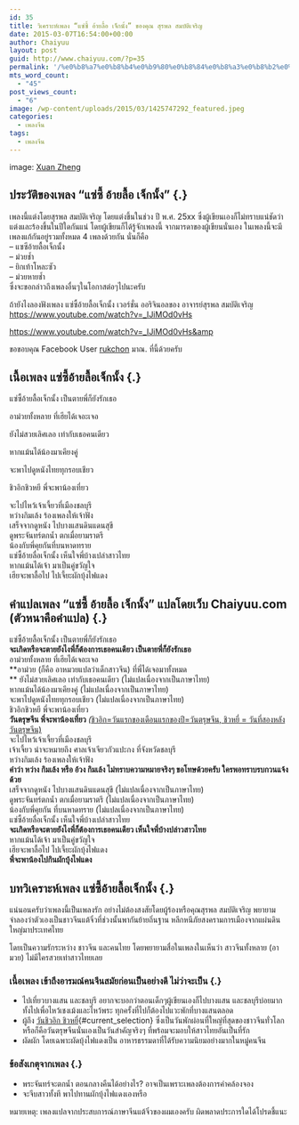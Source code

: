 ```yaml
---
id: 35
title: วิเคราะห์เพลง “แซ่ซี้ อ้ายลื้อ เจ็กนั้ง” ของคุณ สุรพล สมบัติเจริญ
date: 2015-03-07T16:54:00+00:00
author: Chaiyuu
layout: post
guid: http://www.chaiyuu.com/?p=35
permalink: '/%e0%b8%a7%e0%b8%b4%e0%b9%80%e0%b8%84%e0%b8%a3%e0%b8%b2%e0%b8%b0%e0%b8%ab%e0%b9%8c%e0%b9%80%e0%b8%9e%e0%b8%a5%e0%b8%87-%e0%b9%81%e0%b8%8b%e0%b9%88%e0%b8%8b%e0%b8%b5%e0%b9%89-%e0%b8%ad%e0%b9%89/'
mts_word_count:
  - "45"
post_views_count:
  - "6"
image: /wp-content/uploads/2015/03/1425747292_featured.jpeg
categories:
  - เพลงจีน
tags:
  - เพลงจีน
---
```

<a href="file:///Users/Charnsak/Library/Containers/com.blogo.Blogo/Data/Library/Caches/com.blogo.Blogo/1425747273_full.jpeg" target="_blank"><img src="http://www.chaiyuu.com/wp-content/uploads/2015/03/1425747292_thumb.jpeg" align="middle" class="full aligncenter" alt="" title="" data-blogo-featured-image="true" /></a>  
image:&nbsp;<a href="https://www.flickr.com/photos/68002200/" title="Go to Xuan Zheng's photostream" data-track="attributionNameClick" data-rapid_p="45">Xuan Zheng</a>

## ประวัติของเพลง&nbsp;“แซ่ซี้ อ้ายลื้อ เจ็กนั้ง” {.}

<p class="">
  เพลงนี้แต่งโดยสุรพล สมบัติเจริญ โดยแต่งขึ้นในช่วง ปี พ.ศ. 25xx ซึ่งผู้เขียนเองก็ไม่ทราบแน่ชัดว่าแต่งและร้องขึ้นในปีใดกันแน่ โดยผู้เขียนก็ได้รู้จักเพลงนี้ จากมารดาของผู้เขียนนั่นเอง ในเพลงนี้จะมีเพลงแก้กันอยู่รวมทั้งหมด 4 เพลงด้วยกัน นั่นก็คือ&nbsp;<br />&#8211; แซซีอ้ายลื้อเจ็กนั้ง&nbsp;<br />&#8211; ม่วยช้ำ<br />&#8211; ยิกเท้าโหละซัว<br />&#8211; ม่วยหายช้ำ<br />ซึ่งจะขอกล่าวถึงเพลงอื่นๆในโอกาสต่อๆไปนะครับ&nbsp;
</p>

<p class="">
  <!--more-->
</p>

<p class="">
  ถ้ายังไงลองฟังเพลง แซ่ซี้อ้ายลื้อเจ็กนั้ง เวอร์ชั่น ออริจินอลของ อาจารย์สุรพล สมบัติเจริญ&nbsp;<br /><a href="https://www.youtube.com/watch?v=_IJiMOd0vHs">https://www.youtube.com/watch?v=_IJiMOd0vHs<br /></a>
</p>

<https://www.youtube.com/watch?v=_IJiMOd0vHs&amp>

ขอขอบคุณ​ Facebook User&nbsp;<a href="https://www.youtube.com/channel/UCaISFFzJ6T-FfFwUJqKH3XQ" data-sessionlink="ei=5SP7VM_UGtKFoAOb_4KwAw" data-ytid="UCaISFFzJ6T-FfFwUJqKH3XQ" data-name="">rukchon</a>&nbsp;มาณ. ที่นี้ด้วยครับ

## เนื้อเพลง แซ่ซี้อ้ายลื้อเจ็กนั้ง {.}

แซ่ซี้อ้ายลื้อเจ็กนั้ง เป็นตายพี่ก็ยังรักเธอ&nbsp;

อาม่วยทั้งหลาย ที่เฮียได้เจอะเจอ

ยังไม่สวยเลิศเลอ เท่ากับเธอคนเดียว

หากแม้นได้น้องมาเคียงคู่

จะพาไปดูหนังไทยทุกรอบเชียว

ชิวอิกชิวหยี พี่จะพาน้องเที่ยว

จะไปไหว้เจ้าเจี้ยวที่เมืองชลบุรี  
หว่างกิมเล้ง ร้องเพลงให้เจ้าฟัง  
เสร็จจากดูหนัง ไปบางแสนดินแดนสุขี  
ดูพระจันทร์ตกน้ำ ตกเมื่อยามราตรี  
น้องกับพี่คุยกันที่บนหาดทราย  
แซ่ซี้อ้ายลื่อเจ็กนั้ง เห็นใจพี่บ้างเปล่าสาวไทย  
หากแม้นได้เจ้า มาเป็นคู่ขวัญใจ  
เฮียจะพาลื้อไป ไปเจี้ยะผักบุ้งไฟแดง

## คำแปลเพลง “แซ่ซี้ อ้ายลื้อ เจ็กนั้ง” แปลโดยเว็บ Chaiyuu.com (ตัวหนาคือคำแปล) {.}

แซ่ซี้อ้ายลื้อเจ็กนั้ง เป็นตายพี่ก็ยังรักเธอ  
	<span class="Apple-tab-span" style="font-style: italic; white-space: pre;"></span>**จะเกิดหรือจะตายยังไงพี่ก็ต้องการเธอคนเดียว เป็นตายพี่ก็ยังรักเธอ**  
อาม่วยทั้งหลาย ที่เฮียได้เจอะเจอ  
	<span class="Apple-tab-span" style="font-style: italic; white-space: pre;"></span>**อาม่วย (ก็คือ อาหมวยแปลว่าเด็กสาวจีน) ที่พี่ได้เจอมาทั้งหมด  
** ยังไม่สวยเลิศเลอ เท่ากับเธอคนเดียว (ไม่แปลเนื่องจากเป็นภาษาไทย)  
หากแม้นได้น้องมาเคียงคู่ (ไม่แปลเนื่องจากเป็นภาษาไทย)  
จะพาไปดูหนังไทยทุกรอบเชียว (ไม่แปลเนื่องจากเป็นภาษาไทย)  
ชิวอิกชิวหยี พี่จะพาน้องเที่ยว  
	<span class="Apple-tab-span" style="font-style: italic; white-space: pre;"></span>**วันตรุษจีน พี่จะพาน้องเที่ยว** _(_<a href="http://www.chaiyuu.com/%e0%b8%a7%e0%b8%b1%e0%b8%99-%e0%b8%ae%e0%b9%88%e0%b8%a7%e0%b8%87%e0%b9%80%e0%b8%8b%e0%b8%b5%e0%b8%a2%e0%b8%a7-%e0%b9%80%e0%b8%97%e0%b8%a8%e0%b8%81%e0%b8%b2%e0%b8%a5%e0%b8%89%e0%b8%a5/" title="undefined" target="_blank">ชิวอิก=วันแรกของเดือนแรกของปี=วันตรุษจีน, ชิวหยี่ = วันที่สองหลังวันตรุษจีน)<br /></a>จะไปไหว้เจ้าเจี้ยวที่เมืองชลบุรี&nbsp;  
	<span class="Apple-tab-span" style="white-space:pre"></span>เจ้าเจี้ยว น่าจะหมายถึง ศาลเจ้าเจียวกัวแปะกง ที่จังหวัดชลบุรี	<span class="Apple-tab-span" style="white-space: pre;"><br /></span>หว่างกิมเล้ง ร้องเพลงให้เจ้าฟัง&nbsp;  
	<span class="Apple-tab-span" style="font-style: italic; white-space: pre;"></span>**คำว่า หว่าง กิมเล้ง หรือ อ้วง กิมเล้ง ไม่ทราบความหมายจริงๆ ขอโทษด้วยครับ ใครพอทราบรบกวนแจ้งด้วย**  
เสร็จจากดูหนัง ไปบางแสนดินแดนสุขี (ไม่แปลเนื่องจากเป็นภาษาไทย)  
ดูพระจันทร์ตกน้ำ ตกเมื่อยามราตรี (ไม่แปลเนื่องจากเป็นภาษาไทย)  
น้องกับพี่คุยกัน ที่บนหาดทราย (ไม่แปลเนื่องจากเป็นภาษาไทย)  
แซ่ซี้อ้ายลื่อเจ็กนั้ง เห็นใจพี่บ้างเปล่าสาวไทย  
	<span class="Apple-tab-span" style="font-style: italic; white-space: pre;"></span>**จะเกิดหรือจะตายยังไงพี่ก็ต้องการเธอคนเดียว เห็นใจพี่บ้างปล่าวสาวไทย**  
หากแม้นได้เจ้า มาเป็นคู่ขวัญใจ  
เฮียจะพาลื้อไป ไปเจี้ยะผักบุ้งไฟแดง  
	<span class="Apple-tab-span" style="font-style: italic; white-space: pre;"></span>**พี่จะพาน้องไปกินผักบุ้งไฟแดง**

## บทวิเคราะห์เพลง แซ่ซี้อ้ายลื้อเจ็กนั้ง {.}

แน่นอนครับว่าเพลงนี้เป็นเพลงรัก อย่างไม่ต้องสงสัยโดยผู้ร้องหรือคุณสุรพล สมบัติเจริญ พยายามจำลองว่าตัวเองเป็นชาวจีนแต้จิ๋วที่ช่วงนั้นพากันย้ายถิ่นฐาน หลีกหนีภัยสงครามการเมืองจากแผ่นดินใหญ่มาประเทศไทย

โดยเป็นความรักระหว่าง ชาวจีน และคนไทย โดยพยายามสื่อในเพลงในเห็นว่า สาวจีนทั้งหลาย (อามวย) ไม่มีใครสวยเท่าสาวไทยเลย

### เนื้อเพลง เข้าถึงอารมณ์คนจีนสมัยก่อนเป็นอย่างดี ไม่ว่าจะเป็น {.}

  * ไปเที่ยวบางแสน และชลบุรี อยากจะบอกว่าตอนเด็กๆผู้เขียนเองก็ไปบางแสน และชลบุรีบ่อยมาก ทั้งไปเพื่อไหว้เชงเม้งและไหว้พระ ทุกครั้งที่ไปก็ต้องไปแวะพักที่บางแสนตลอด
  * ผู้ถึง&nbsp;[วันชิวอิก ชิวหยี่](#){#current_selection}&nbsp;ซึ่งเป็นวันพักผ่อนที่ใหญ่ที่สุดของชาวจีนทั่วโลก หรือก็คือวันตรุษจีนนั่นเองเป็นวันสำคัญจริงๆ ที่พร้อมจะมอบให้สาวไทยอันเป็นที่รัก
  * ผัดผัก โดยเฉพาะผัดบุ้งไฟแดงเป็น อาหารธรรมดาที่ได้รับความนิยมอย่างมากในหมู่คนจีน

### ข้อสังเกตุจากเพลง {.}

  * พระจันทร์จะตกน้ำ ตอนกลางคืนได้อย่างไร? อาจเป็นเพราะเพลงต้องการคำคล้องจอง
  * จะจีบสาวทั้งที พาไปทานผักบุ้งไฟแดงเองหรือ

หมายเหตุ: เพลงแปลจากประสบการณ์ภาษาจีนแต้จิ๋วของผมเองครับ ผิดพลาดประการใดได้โปรดชี้แนะ</p>